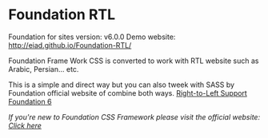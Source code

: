 # Foundation RTL
Foundation for sites version: v6.0.0
Demo website: http://eiad.github.io/Foundation-RTL/

Foundation Frame Work CSS is converted to work with RTL website such as Arabic, Persian... etc.

This is a simple and direct way but you can also tweek with SASS by Foundation official website of combine both ways. <a href="http://foundation.zurb.com/sites/docs/v/5.5.3/components/rtl.html">Right-to-Left Support Foundation 6</a>

<i>If you're new to Foundation CSS Framework please visit the official website: <a href="http://foundation.zurb.com/" target="blank">Click here</a></i>